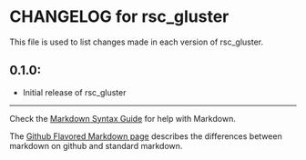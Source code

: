 # CHANGELOG for rsc_gluster

This file is used to list changes made in each version of rsc_gluster.

## 0.1.0:

* Initial release of rsc_gluster

- - -
Check the [Markdown Syntax Guide](http://daringfireball.net/projects/markdown/syntax) for help with Markdown.

The [Github Flavored Markdown page](http://github.github.com/github-flavored-markdown/) describes the differences between markdown on github and standard markdown.

